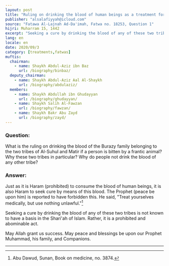 ```yaml
---
layout: post
title: "Ruling on drinking the blood of human beings as a treatment for rabies"
publisher: "alsalafiyyah@icloud.com"
source: "Fatawa Al-Lajnah Ad-Da'imah, Fatwa no. 18253, Question 1"
hijri: Muharram 15, 1442
excerpt: "Seeking a cure by drinking the blood of any of these two tribes is not known to have a basis in the Shari'ah of Islam."
lang: en
locale: en
date: 2020/09/3
category: [treatments,fatwas]
muftis:
  chairman: 
    - name: Shaykh Abdul-Aziz ibn Baz
      url: /biography/binbaz/
  deputy_chairman:
    - name: Shaykh Abdul-Aziz Aal Al-Shaykh
      url: /biography/abdulaziz/
  members: 
    - name: Shaykh Abdullah ibn Ghudayyan
      url: /biography/ghudayyan/
    - name: Shaykh Salih Al-Fawzan
      url: /biography/fawzan/
    - name: Shaykh Bakr Abu Zayd
      url: /biography/zayd/
---
```


### Question:
What is the ruling on drinking the blood of the Burazy family belonging to the two tribes of Al-Suhul and Matir if a person is bitten by a frantic animal? Why these two tribes in particular? Why do people not drink the blood of any other tribe? 

### Answer:
Just as it is Haram (prohibited) to consume the blood of human beings, it is also Haram to seek cure by means of this blood. The Prophet (peace be upon him) is reported to have forbidden this. He said, "Treat yourselves medically, but use nothing unlawful."[^1] 

Seeking a cure by drinking the blood of any of these two tribes is not known to have a basis in the Shari'ah of Islam. Rather, it is a prohibited and abominable act.

May Allah grant us success. May peace and blessings be upon our Prophet Muhammad, his family, and Companions. 

---

[^1]: Abu Dawud, Sunan, Book on medicine, no. 3874.
